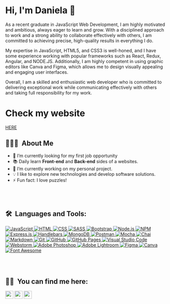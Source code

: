 
<!-- <img src="https://github.com/DannyDoneva96/DannyDoneva96/blob/main/IMG_20220501_115920.jpg">
 -->
# Hi, I'm Daniela 👋
As a recent graduate in JavaScript Web Development, I am highly motivated and ambitious, always eager to learn and grow. With a disciplined approach to work and a strong ability to collaborate effectively with others, I am committed to achieving precise, high-quality results in everything I do.

My expertise in JavaScript, HTML5, and CSS3 is well-honed, and I have some experience working with popular frameworks such as React, Redux, Angular, and NODE.JS. Additionally, I am highly competent in using graphic editors like Canva and Figma, which allows me to design visually appealing and engaging user interfaces.

Overall, I am a skilled and enthusiastic web developer who is committed to delivering exceptional work while communicating effectively with others and taking full responsibility for my work.
# Check my website 
<p> <a href="https://ddwebsite-1e795.web.app/" target="_blank"> HERE </a></p> 


## 👨🏻‍💻 &nbsp;About Me
- 🌱 I’m currently looking for my first job opportunity
- 📚 Daily learn **Front-end** and **Back-end** sides of a websites.
- 🔭 I’m currently working on my personal project.
- 💡 I like to explore new technologies and develop software solutions.
- ⚡ Fun fact: I love puzzles!
<br>
<br>

## 🛠 &nbsp;Languages and Tools:
<!-- 
<p align="left"> </a><a href="https://developer.mozilla.org/en-US/docs/Web/JavaScript" target="_blank"> <img src="https://raw.githubusercontent.com/devicons/devicon/master/icons/javascript/javascript-original.svg" alt="javascript" width="40" height="40"/> </a> <a href="https://www.mongodb.com/" target="_blank"> <img src="https://raw.githubusercontent.com/devicons/devicon/master/icons/mongodb/mongodb-original-wordmark.svg" alt="mongodb" width="40" height="40"/> </a> <a href="https://nodejs.org" target="_blank"> <img src="https://raw.githubusercontent.com/devicons/devicon/master/icons/nodejs/nodejs-original-wordmark.svg" alt="nodejs" width="40" height="40"/> </a>  <a href="https://reactjs.org/" target="_blank"> <img src="https://raw.githubusercontent.com/devicons/devicon/master/icons/react/react-original-wordmark.svg" alt="react" width="40" height="40"/> </a>   <a href="https://www.w3schools.com/css/" target="_blank"> <img src="https://raw.githubusercontent.com/devicons/devicon/master/icons/css3/css3-original-wordmark.svg" alt="css3" width="40" height="40"/> </a>  <a href="https://www.w3.org/html/" target="_blank"> <img src="https://raw.githubusercontent.com/devicons/devicon/master/icons/html5/html5-original-wordmark.svg" alt="html5" width="40" height="40"/> 
 <a href="https://angular.io" target="_blank" rel="noreferrer"> <img src="https://angular.io/assets/images/logos/angular/angular.svg" alt="angular" width="40" height="40"/> </a>
 <a href="https://getbootstrap.com" target="_blank" rel="noreferrer"> <img src="https://raw.githubusercontent.com/devicons/devicon/master/icons/bootstrap/bootstrap-plain-wordmark.svg" alt="bootstrap" width="40" height="40"/> </a>
 <a href="https://expressjs.com" target="_blank" rel="noreferrer"> <img src="https://raw.githubusercontent.com/devicons/devicon/master/icons/express/express-original-wordmark.svg" alt="express" width="40" height="40"/> </a>
 <a href="https://firebase.google.com/" target="_blank" rel="noreferrer"> <img src="https://www.vectorlogo.zone/logos/firebase/firebase-icon.svg" alt="firebase" width="40" height="40"/> </a>
 <a href="https://cloud.google.com" target="_blank" rel="noreferrer"> <img src="https://www.vectorlogo.zone/logos/google_cloud/google_cloud-icon.svg" alt="gcp" width="40" height="40"/> </a>
 <a href="https://heroku.com" target="_blank" rel="noreferrer"> <img src="https://www.vectorlogo.zone/logos/heroku/heroku-icon.svg" alt="heroku" width="40" height="40"/> </a>
 <a href="https://www.mysql.com/" target="_blank" rel="noreferrer"> <img src="https://raw.githubusercontent.com/devicons/devicon/master/icons/mysql/mysql-original-wordmark.svg" alt="mysql" width="40" height="40"/> </a>
 
 <a href="https://www.typescriptlang.org/" target="_blank" rel="noreferrer"> <img src="https://raw.githubusercontent.com/devicons/devicon/master/icons/typescript/typescript-original.svg" alt="typescript" width="40" height="40"/> </a>
 <a href="https://vuejs.org/" target="_blank" rel="noreferrer"> <img src="https://raw.githubusercontent.com/devicons/devicon/master/icons/vuejs/vuejs-original-wordmark.svg" alt="vuejs" width="40" height="40"/> </a></p>
 -->
 <p align="left"> 
  <a href="https://developer.mozilla.org/en-US/docs/Web/JavaScript" target="_blank"> 
     <img alt="JavaScript" src="https://img.shields.io/badge/JavaScript%20-%23F7DF1E.svg?logo=javascript&logoColor=black">
   </a>
  <a href="https://www.w3.org/html" target="_blank"> 
   <img alt="HTML" src="https://img.shields.io/badge/HTML5%20-%23E34F26.svg?logo=html5&logoColor=white">
  </a>   
  <a href="https://www.w3schools.com/css" target="_blank">
    <img alt="CSS" src="https://img.shields.io/badge/CSS%20-%231572B6.svg?logo=css3&logoColor=white">
  </a>
  <a href="https://sass-lang.com">
    <img alt="SASS" src="https://img.shields.io/badge/Sass-hotpink.svg?logo=SASS&logoColor=white">
  </a>
  <a href="https://getbootstrap.com">
    <img alt="Bootstrap" src="https://img.shields.io/badge/Bootstrap-7952B3.svg?logo=bootstrap&logoColor=white">
  </a>
  <a href="https://nodejs.org/en/about">
      <img alt="Node.js" src="https://img.shields.io/badge/Node.js-43853D.svg?logo=node.js&logoColor=white">
  </a>
   <a href="https://www.npmjs.com" target="_blank"> 
    <img alt="NPM" src="https://img.shields.io/badge/npm-CB3837?logo=npm&logoColor=white">
  </a>
  <a href="https://expressjs.com">
    <img alt="Express.js" src="https://img.shields.io/badge/Express.js-404d59.svg?logo=express&logoColor=white">
  </a>
  <a href="https://handlebarsjs.com">
    <img alt="Handlebars" src="https://img.shields.io/badge/Handlebars.js-FE7A16?&logo=handlebarsdotjs&logoColor=black">
  </a>
  <a href="https://www.mongodb.com">
    <img alt="MongoDB" src ="https://img.shields.io/badge/MongoDB-4ea94b.svg?logo=mongodb&logoColor=white">
  </a>
  <a href="https://www.postman.com">
    <img alt="Postman" src="https://img.shields.io/badge/Postman-FF6C37?logo=postman&logoColor=white">
  </a>
  <a href="https://mochajs.org" target="_blank"> 
    <img alt="Mocha" src="https://img.shields.io/badge/Mocha-8D6748?logo=Mocha&logoColor=white">
  </a>
    <a href="https://www.chaijs.com" target="_blank"> 
    <img alt="Chai" src="https://img.shields.io/badge/chai-A30701?logo=chai&logoColor=white">
  </a>
  <a href="https://daringfireball.net/projects/markdown">
    <img alt="Markdown" src="https://img.shields.io/badge/Markdown-000000.svg?logo=markdown&logoColor=white">
  </a>
  <a href="https://git-scm.com">
    <img alt="Git" src="https://img.shields.io/badge/Git%20-%23F05033.svg?logo=git&logoColor=white">
  </a>
  <a href="https://github.com">
    <img alt="GitHub" src="https://img.shields.io/badge/GitHub%20-%23A03522.svg?logo=github&logoColor=white">
  </a>
  <a href="https://pages.github.com">
    <img alt="GitHub Pages" src="https://img.shields.io/badge/GitHub%20Pages-327FC7.svg?logo=github&logoColor=white">
  </a>
  <a href="https://code.visualstudio.com">
    <img alt="Visual Studio Code" src="https://img.shields.io/badge/Visual%20Studio%20Code-0078d7.svg?logo=visual-studio-code&logoColor=white">
  </a>
  <a href="https://www.jetbrains.com/webstorm">
    <img alt="Webstorm" src="https://img.shields.io/badge/WebStorm-000000?logo=WebStorm&logoColor=white">
  </a>
  <a href="https://www.adobe.com/in/products/photoshop.html" target="_blank"> 
    <img alt="Adobe Photoshop" src="https://img.shields.io/badge/Adobe%20Photoshop-2070AA?style=flat&logo=Adobe%20Photoshop&logoColor=white">
  </a>
  <a href="https://lightroom.adobe.com" target="_blank"> 
    <img alt="Adobe Lightroom" src="https://img.shields.io/badge/Adobe%20Lightroom-31A8FF?&logo=Adobe%20Lightroom&logoColor=white">
  </a>
  <a href="https://www.figma.com" target="_blank"> 
    <img alt="Figma" src="https://img.shields.io/badge/Figma-F24E1E?&logo=figma&logoColor=white">
  </a>
  <a href="https://www.canva.com" target="_blank"> 
    <img alt="Canva" src="https://img.shields.io/badge/Canva-%2300C4CC.svg?&logo=Canva&logoColor=white">
  </a>
  <a href="https://fontawesome.com" target="_blank"> 
    <img alt="Font Awesome" src="https://img.shields.io/badge/Font_Awesome-339AF0?logo=fontawesome&logoColor=white">
  </a>
</p>

 <br>

 <br>
 
 ## 🤝🏻 &nbsp;You can find me here:
 
<p><a href="https://twitter.com/DanielaDoneva2"><img src="https://img.shields.io/badge/twitter-%231DA1F2.svg?&style=for-the-badge&logo=twitter&logoColor=white" height=25></a> <a href="https://www.linkedin.com/in/daniela-doneva-9614561b2/"><img src="https://img.shields.io/badge/linkedin-%230077B5.svg?&style=for-the-badge&logo=linkedin&logoColor=white" height=25></a> <a href="https://www.instagram.com/danny.doneva/"><img src="https://img.shields.io/badge/instagram-%23E4405F.svg?&style=for-the-badge&logo=instagram&logoColor=white" height=25></a>
 

</p>
 


<!--
**DannyDoneva96/DannyDoneva96** is a ✨ _special_ ✨ repository because its `README.md` (this file) appears on your GitHub profile.

Here are some ideas to get you started:



-->
